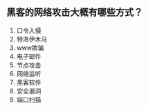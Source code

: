## 黑客的网络攻击大概有哪些方式？

1.  口令入侵
2.  特洛伊木马
3.  www欺骗
4.  电子邮件
5.  节点攻击
6.  网络监听
7.  黑客软件
8.  安全漏洞
9.  端口扫描
